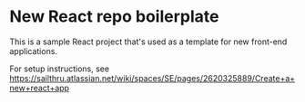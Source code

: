 # New React repo boilerplate

This is a sample React project that's used as a template for new front-end applications.

For setup instructions, see https://sailthru.atlassian.net/wiki/spaces/SE/pages/2620325889/Create+a+new+react+app
